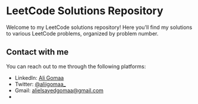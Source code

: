 # LeetCode Solutions Repository

Welcome to my LeetCode solutions repository! Here you'll find my solutions to various LeetCode problems, organized by problem number.

## Contact with me
You can reach out to me through the following platforms:

- LinkedIn: [Ali Gomaa](https://www.linkedin.com/in/aligomaa15/)
- Twitter: [@aliigomaa_](https://x.com/aliigomaa_)
- Gmail: [alielsayedgomaa@gmail.com](mailto:alielsayedgomaa@gmail.com)
- 
